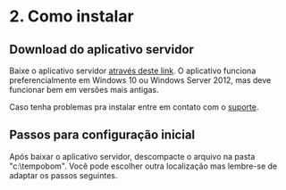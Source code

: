 # 2. Como instalar

## Download do aplicativo servidor

Baixe o aplicativo servidor [através deste link](download). O aplicativo funciona preferencialmente em Windows 10 ou Windows Server 2012, mas deve funcionar bem em versões mais antigas.

Caso tenha problemas pra instalar entre em contato com o [suporte](suporte).


## Passos para configuração inicial

Após baixar o aplicativo servidor, descompacte o arquivo na pasta "c:\tempobom". Você pode escolher outra localização mas lembre-se de adaptar os passos seguintes.

